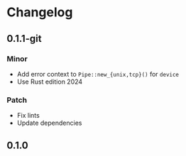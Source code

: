 # Changelog

## 0.1.1-git

### Minor

- Add error context to `Pipe::new_{unix,tcp}()` for `device`
- Use Rust edition 2024

### Patch

- Fix lints
- Update dependencies

## 0.1.0

<!-- Increment to skip CHANGELOG.md test: 8 -->
